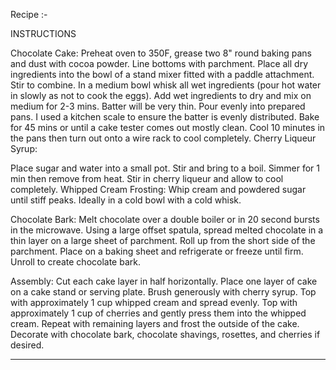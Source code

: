 Recipe :-

INSTRUCTIONS

Chocolate Cake:
Preheat oven to 350F, grease two 8" round baking pans and dust with cocoa powder. Line bottoms with parchment.
Place all dry ingredients into the bowl of a stand mixer fitted with a paddle attachment. Stir to combine.
In a medium bowl whisk all wet ingredients (pour hot water in slowly as not to cook the eggs).
Add wet ingredients to dry and mix on medium for 2-3 mins. Batter will be very thin.
Pour evenly into prepared pans. I used a kitchen scale to ensure the batter is evenly distributed.
Bake for 45 mins or until a cake tester comes out mostly clean. 
Cool 10 minutes in the pans then turn out onto a wire rack to cool completely. 
Cherry Liqueur Syrup:

Place sugar and water into a small pot. Stir and bring to a boil. Simmer for 1 min then remove from heat. Stir in cherry liqueur and allow to cool completely.
Whipped Cream Frosting:
Whip cream and powdered sugar until stiff peaks. Ideally in a cold bowl with a cold whisk.

Chocolate Bark:
Melt chocolate over a double boiler or in 20 second bursts in the microwave.
Using a large offset spatula, spread melted chocolate in a thin layer on a large sheet of parchment.
Roll up from the short side of the parchment. Place on a baking sheet and refrigerate or freeze until firm.
Unroll to create chocolate bark. 

Assembly:
Cut each cake layer in half horizontally.
Place one layer of cake on a cake stand or serving plate. Brush generously with cherry syrup. 
Top with approximately 1 cup whipped cream and spread evenly. Top with approximately 1 cup of cherries and gently press them into the whipped cream. Repeat with remaining 
layers and frost the outside of the cake.
Decorate with chocolate bark, chocolate shavings, rosettes, and cherries if desired.

_______________________________________________________________________________________________________________________________________________________________________________
